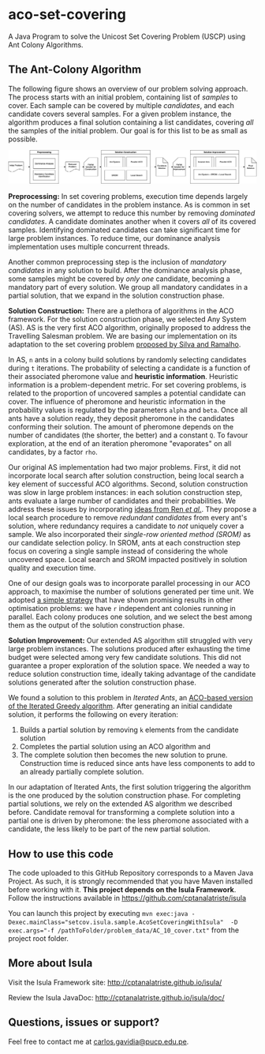 # aco-set-covering
A Java Program to solve the Unicost Set Covering Problem (USCP) using Ant Colony Algorithms. 


The Ant-Colony Algorithm
------------------------

The following figure shows an overview of our problem solving approach.
The process starts with an initial problem, containing list of _samples_
to cover.
Each sample can be covered by multiple _candidates_, and each candidate
covers several samples.
For a given problem instance, the algorithm produces a final solution containing
a list candidates, covering _all_ the samples of the initial problem.
Our goal is for this list to be as small as possible.

![Ant Colony ALgorithm for Set Covering](https://github.com/cptanalatriste/aco-set-covering/blob/master/img/aco_set_covering.png?raw=true)


**Preprocessing:** In set covering problems, execution time depends
largely on the number of candidates in the problem instance.
As is common in set covering solvers, we attempt to reduce this number by
removing _dominated candidates_.
A candidate dominates another when it covers _all_ of its covered samples.
Identifying dominated candidates can take significant time for large problem
instances.
To reduce time, our dominance analysis implementation uses multiple
concurrent threads.

Another common preprocessing step is the inclusion of _mandatory candidates_
in any solution to build.
After the dominance analysis phase, some samples might be covered by _only one_
candidate, becoming a mandatory part of every solution.
We group all mandatory candidates in a partial solution, that we
expand in the solution construction phase.

**Solution Construction:** There are a plethora of algorithms in the ACO
framework.
For the solution construction phase, we selected Any System (AS).
AS is the very first ACO algorithm, originally proposed to address the Travelling
Salesman problem.
We are basing our implementation on its adaptation to the set covering
problem [proposed by Silva and Ramalho](https://ieeexplore.ieee.org/abstract/document/971999).

In AS, `n` ants in a colony build solutions by randomly selecting candidates
during `t` iterations.
The probability of selecting a candidate is a function of their
associated pheromone value and **heuristic information**.
Heuristic information is a problem-dependent metric.
For set covering problems, is related to the proportion of uncovered samples a
potential candidate can cover.
The influence of pheromone and heuristic information in the probability values
is regulated by the parameters `alpha` and `beta`.
Once all ants have a solution ready, they deposit pheromone in the candidates
conforming their solution.
The amount of pheromone depends on the number of candidates (the shorter,
the better) and a constant `Q`.
To favour exploration, at the end of an iteration pheromone "evaporates"
on all candidates, by a factor `rho`.

Our original AS implementation had two major problems.
First, it did not incorporate local search after solution construction,
being local search a key element of successful ACO algorithms.
Second, solution construction was slow in large problem instances: in each
solution construction step, ants evaluate a large number of candidates and
their probabilities.
We address these issues by incorporating [ideas from Ren _et al._](https://www.sciencedirect.com/science/article/abs/pii/S0360835210000471).
They propose a local search procedure to remove _redundant candidates_
from every ant's solution, where redundancy requires a candidate to _not_
uniquely cover a sample.
We also incorporated their _single-row oriented method (SROM)_ as our
candidate selection policy.
In SROM, ants at each construction step focus on covering a single sample
instead of considering the whole uncovered space.
Local search and SROM impacted positively in solution quality
and execution time.

One of our design goals was to incorporate parallel processing in our ACO
approach, to maximise the number of solutions generated per time unit.
We adopted [a simple strategy](https://link.springer.com/chapter/10.1007/BFb0056914) that have shown promising results in other
optimisation problems: we have `r` independent ant colonies running in
parallel.
Each colony produces one solution, and we select the best among them as the
output of the solution construction phase.

**Solution Improvement:** Our extended AS algorithm still struggled
with very large problem instances.
The solutions produced after exhausting the time budget were selected among
very few candidate solutions.
This did not guarantee a proper exploration of the solution space.
We needed a way to reduce solution construction time, ideally taking advantage
of the candidate solutions generated after the solution construction phase.

We found a solution to this problem in _Iterated Ants_, an [ACO-based version
of the Iterated Greedy algorithm](https://link.springer.com/chapter/10.1007/11839088_16).
After generating an initial candidate solution, it performs the following on
every iteration:

1) Builds a partial solution by removing `k` elements from the
candidate solution 
2) Completes the partial solution using an ACO algorithm and
3) The complete solution then becomes the new solution to prune.
Construction time is reduced since ants have less components to add to an
already partially complete solution.

In our adaptation of Iterated Ants, the first solution triggering
the algorithm is the one produced by the solution construction phase.
For completing partial solutions, we rely on the extended AS algorithm we
described before.
Candidate removal for transforming a complete solution into a partial one is
driven by pheromone: the less pheromone associated with a candidate, the less
likely to be part of the new partial solution.

How to use this code
--------------------
The code uploaded to this GitHub Repository corresponds to a Maven Java Project. As such, it is strongly recommended that 
you have Maven installed before working with it.
**This project depends on the Isula Framework**. Follow the instructions available in
 https://github.com/cptanalatriste/isula

You can launch this project by executing ` mvn exec:java -Dexec.mainClass="setcov.isula.sample.AcoSetCoveringWithIsula"  -D exec.args="-f /pathToFolder/problem_data/AC_10_cover.txt" ` 
from the project root folder.

More about Isula
----------------
Visit the Isula Framework site: http://cptanalatriste.github.io/isula/

Review the Isula JavaDoc: http://cptanalatriste.github.io/isula/doc/

Questions, issues or support?
----------------------------
Feel free to contact me at carlos.gavidia@pucp.edu.pe.
